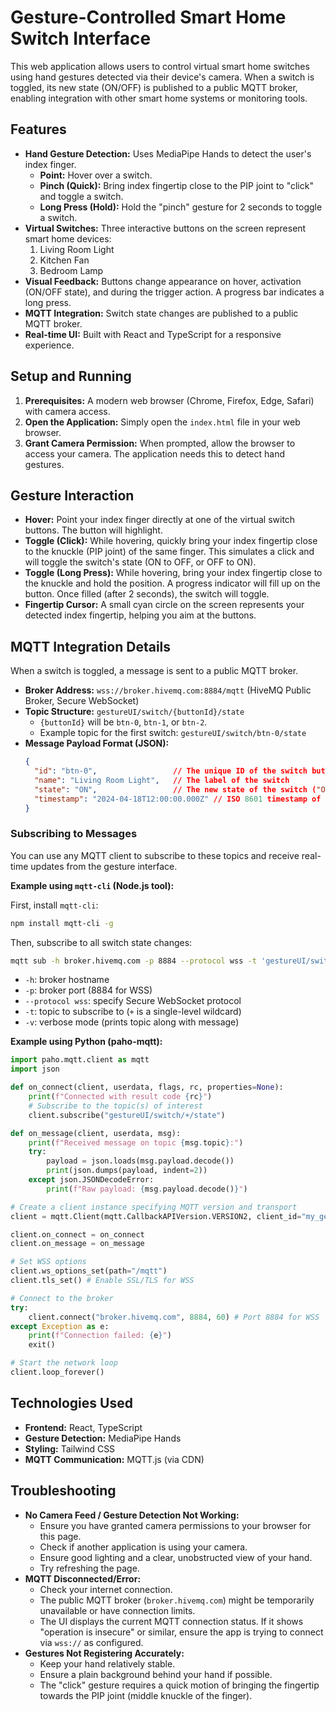 
# Gesture-Controlled Smart Home Switch Interface

This web application allows users to control virtual smart home switches using hand gestures detected via their device's camera. When a switch is toggled, its new state (ON/OFF) is published to a public MQTT broker, enabling integration with other smart home systems or monitoring tools.

## Features

*   **Hand Gesture Detection:** Uses MediaPipe Hands to detect the user's index finger.
    *   **Point:** Hover over a switch.
    *   **Pinch (Quick):** Bring index fingertip close to the PIP joint to "click" and toggle a switch.
    *   **Long Press (Hold):** Hold the "pinch" gesture for 2 seconds to toggle a switch.
*   **Virtual Switches:** Three interactive buttons on the screen represent smart home devices:
    1.  Living Room Light
    2.  Kitchen Fan
    3.  Bedroom Lamp
*   **Visual Feedback:** Buttons change appearance on hover, activation (ON/OFF state), and during the trigger action. A progress bar indicates a long press.
*   **MQTT Integration:** Switch state changes are published to a public MQTT broker.
*   **Real-time UI:** Built with React and TypeScript for a responsive experience.

## Setup and Running

1.  **Prerequisites:** A modern web browser (Chrome, Firefox, Edge, Safari) with camera access.
2.  **Open the Application:** Simply open the `index.html` file in your web browser.
3.  **Grant Camera Permission:** When prompted, allow the browser to access your camera. The application needs this to detect hand gestures.

## Gesture Interaction

*   **Hover:** Point your index finger directly at one of the virtual switch buttons. The button will highlight.
*   **Toggle (Click):** While hovering, quickly bring your index fingertip close to the knuckle (PIP joint) of the same finger. This simulates a click and will toggle the switch's state (ON to OFF, or OFF to ON).
*   **Toggle (Long Press):** While hovering, bring your index fingertip close to the knuckle and hold the position. A progress indicator will fill up on the button. Once filled (after 2 seconds), the switch will toggle.
*   **Fingertip Cursor:** A small cyan circle on the screen represents your detected index fingertip, helping you aim at the buttons.

## MQTT Integration Details

When a switch is toggled, a message is sent to a public MQTT broker.

*   **Broker Address:** `wss://broker.hivemq.com:8884/mqtt` (HiveMQ Public Broker, Secure WebSocket)
*   **Topic Structure:** `gestureUI/switch/{buttonId}/state`
    *   `{buttonId}` will be `btn-0`, `btn-1`, or `btn-2`.
    *   Example topic for the first switch: `gestureUI/switch/btn-0/state`
*   **Message Payload Format (JSON):**
    ```json
    {
      "id": "btn-0",                 // The unique ID of the switch button
      "name": "Living Room Light",   // The label of the switch
      "state": "ON",                 // The new state of the switch ("ON" or "OFF")
      "timestamp": "2024-04-18T12:00:00.000Z" // ISO 8601 timestamp of the event
    }
    ```

### Subscribing to Messages

You can use any MQTT client to subscribe to these topics and receive real-time updates from the gesture interface.

**Example using `mqtt-cli` (Node.js tool):**

First, install `mqtt-cli`:
```bash
npm install mqtt-cli -g
```

Then, subscribe to all switch state changes:
```bash
mqtt sub -h broker.hivemq.com -p 8884 --protocol wss -t 'gestureUI/switch/+/state' -v
```
*   `-h`: broker hostname
*   `-p`: broker port (8884 for WSS)
*   `--protocol wss`: specify Secure WebSocket protocol
*   `-t`: topic to subscribe to (`+` is a single-level wildcard)
*   `-v`: verbose mode (prints topic along with message)

**Example using Python (paho-mqtt):**
```python
import paho.mqtt.client as mqtt
import json

def on_connect(client, userdata, flags, rc, properties=None):
    print(f"Connected with result code {rc}")
    # Subscribe to the topic(s) of interest
    client.subscribe("gestureUI/switch/+/state")

def on_message(client, userdata, msg):
    print(f"Received message on topic {msg.topic}:")
    try:
        payload = json.loads(msg.payload.decode())
        print(json.dumps(payload, indent=2))
    except json.JSONDecodeError:
        print(f"Raw payload: {msg.payload.decode()}")

# Create a client instance specifying MQTT version and transport
client = mqtt.Client(mqtt.CallbackAPIVersion.VERSION2, client_id="my_gesture_subscriber_secure", transport="websockets")

client.on_connect = on_connect
client.on_message = on_message

# Set WSS options
client.ws_options_set(path="/mqtt") 
client.tls_set() # Enable SSL/TLS for WSS

# Connect to the broker
try:
    client.connect("broker.hivemq.com", 8884, 60) # Port 8884 for WSS
except Exception as e:
    print(f"Connection failed: {e}")
    exit()

# Start the network loop
client.loop_forever()
```

## Technologies Used

*   **Frontend:** React, TypeScript
*   **Gesture Detection:** MediaPipe Hands
*   **Styling:** Tailwind CSS
*   **MQTT Communication:** MQTT.js (via CDN)

## Troubleshooting

*   **No Camera Feed / Gesture Detection Not Working:**
    *   Ensure you have granted camera permissions to your browser for this page.
    *   Check if another application is using your camera.
    *   Ensure good lighting and a clear, unobstructed view of your hand.
    *   Try refreshing the page.
*   **MQTT Disconnected/Error:**
    *   Check your internet connection.
    *   The public MQTT broker (`broker.hivemq.com`) might be temporarily unavailable or have connection limits.
    *   The UI displays the current MQTT connection status. If it shows "operation is insecure" or similar, ensure the app is trying to connect via `wss://` as configured.
*   **Gestures Not Registering Accurately:**
    *   Keep your hand relatively stable.
    *   Ensure a plain background behind your hand if possible.
    *   The "click" gesture requires a quick motion of bringing the fingertip towards the PIP joint (middle knuckle of the finger).
